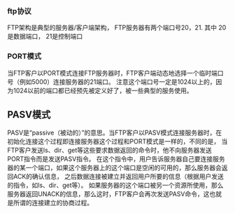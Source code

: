 ### ftp协议

FTP架构是典型的服务器/客户端架构， FTP服务器有两个端口号20，21. 其中 20是数据端口， 21是控制端口

### PORT模式

当FTP客户以PORT模式连接FTP服务器时，FTP客户端动态地选择一个临时端口号（例如5000）连接服务器的21端口。
注意这个端口号一定是1024以上的，因为1024以前的端口都已经预先被定义好了，被一些典型的服务使用。

## PASV模式

PASV是“passive（被动的）”的意思。当FTP客户以PASV模式连接服务器时，在初始化连接这个过程即连接服务器这个过程和PORT模式是一样的，不同的是，
当FTP客户发送ls、dir、get等这些要求数据返回的命令时，他不向服务器发送PORT指令而是发送PASV指令。
在这个指令中，用户告诉服务器自己要连接服务器的某一个端口，如果这个服务器上的这个端口是空闲的可用的，那么服务器会返回ACK的确认信息，
之后数据连接被建立并返回用户所要的信息（根据用户发送的指令，如ls、dir、get等）。
如果服务器的这个端口被另一个资源所使用，那么服务器返回UNACK的信息，那么这时，FTP客户会再次发送PASV命令，这也就是所谓的连接建立的协商过程。
